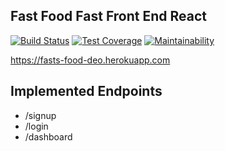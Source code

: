 ## Fast Food Fast Front End React
[![Build Status](https://travis-ci.com/MuhweziDeo/fasts-food-fast-frontend-react.svg?branch=develop)](https://travis-ci.com/MuhweziDeo/fasts-food-fast-frontend-react)
[![Test Coverage](https://api.codeclimate.com/v1/badges/652257b19f9b594322c5/test_coverage)](https://codeclimate.com/github/MuhweziDeo/fasts-food-fast-frontend-react/test_coverage)
[![Maintainability](https://api.codeclimate.com/v1/badges/652257b19f9b594322c5/maintainability)](https://codeclimate.com/github/MuhweziDeo/fasts-food-fast-frontend-react/maintainability)

https://fasts-food-deo.herokuapp.com

## Implemented Endpoints
- /signup
- /login
- /dashboard
